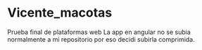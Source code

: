 # Vicente_macotas
Prueba final de plataformas web
La app en angular no se subia normalmente a mi repositorio por eso decidi subirla comprimida.


